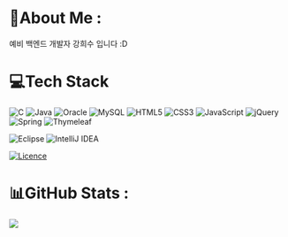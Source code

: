  # 💫About Me :
예비 백엔드 개발자 강희수 입니다 :D

# 💻Tech Stack
![C](https://img.shields.io/badge/c-%2300599C.svg?style=for-the-badge&logo=c&logoColor=white)
![Java](https://img.shields.io/badge/java-%23ED8B00.svg?style=for-the-badge&logo=java&logoColor=white)
![Oracle](https://img.shields.io/badge/Oracle-F80000?style=for-the-badge&logo=oracle&logoColor=white)
![MySQL](https://img.shields.io/badge/mysql-%2300f.svg?style=for-the-badge&logo=mysql&logoColor=white)
![HTML5](https://img.shields.io/badge/html5-%23E34F26.svg?style=for-the-badge&logo=html5&logoColor=white)
![CSS3](https://img.shields.io/badge/css3-%231572B6.svg?style=for-the-badge&logo=css3&logoColor=white)
![JavaScript](https://img.shields.io/badge/javascript-%23323330.svg?style=for-the-badge&logo=javascript&logoColor=%23F7DF1E)
![jQuery](https://img.shields.io/badge/jquery-%230769AD.svg?style=for-the-badge&logo=jquery&logoColor=white)
![Spring](https://img.shields.io/badge/spring-%236DB33F.svg?style=for-the-badge&logo=spring&logoColor=white)
![Thymeleaf](https://img.shields.io/badge/Thymeleaf-%23005C0F.svg?style=for-the-badge&logo=Thymeleaf&logoColor=white)

![Eclipse](https://img.shields.io/badge/Eclipse-FE7A16.svg?style=for-the-badge&logo=Eclipse&logoColor=white)
![IntelliJ IDEA](https://img.shields.io/badge/IntelliJIDEA-000000.svg?style=for-the-badge&logo=intellij-idea&logoColor=white)

[![Licence](https://img.shields.io/github/license/Ileriayo/markdown-badges?style=for-the-badge)](./LICENSE)
# 📊GitHub Stats :



![](https://github-readme-stats.vercel.app/api?username=devheesukang&theme=react&hide_border=true&include_all_commits=true&count_private=false) &nbsp;  &nbsp;  &nbsp;  &nbsp; 
<!-- ![](https://github-readme-stats.vercel.app/api/top-langs/?username=devheesukang&theme=react&hide_border=true&include_all_commits=true&count_private=false&layout=compact) -->
<!-- ## 🏆GitHub Trophies
![](https://github-profile-trophy.vercel.app/?username=devheesukang&theme=discord&no-frame=false&no-bg=false&margin-w=4) -->
